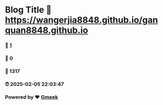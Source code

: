 # Blog Title :link: https://wangerjia8848.github.io/ganquan8848.github.io 
### :page_facing_up: [1](https://wangerjia8848.github.io/ganquan8848.github.io/tag.html) 
### :speech_balloon: 0 
### :hibiscus: 1317 
### :alarm_clock: 2025-02-05 22:03:47 
### Powered by :heart: [Gmeek](https://github.com/Meekdai/Gmeek)
